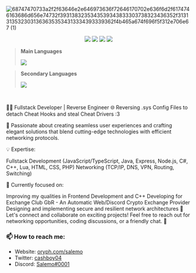 ![68747470733a2f2f63646e2e646973636f72646170702e636f6d2f6174746163686d656e74732f3931383235343539343833303738323436352f313131353230313636353534313334393339362f4b465a674f696f5f312e706e67 (1)](https://github.com/salemo5m/salemo5m/assets/132095992/a260594e-dffe-44d5-aa04-2980f5051692)



<p align="center">
  <img src="https://img.shields.io/badge/last%20major%20release-aug.%202000-important" />
  <img src="https://img.shields.io/badge/unminified%20size-6%20feet%206%20inches-informational" />
  <img src="https://img.shields.io/badge/vulnerabilities-high-critical" />
  <img src="https://img.shields.io/badge/code%20quality-A%20for%20effort-success" />
</p>

> **Main Languages**
> 
> <a href="https://skillicons.dev">
>    <img src="https://skillicons.dev/icons?i=cs,cpp,css,express,html,js,nodejs,lua,php" />
>  </a>

> **Secondary Languages**
>
> <a href="https://skillicons.dev">
>    <img src="https://skillicons.dev/icons?i=git,figma,ps,java" />
>  </a>


</br>

👨‍💻 Fullstack Developer | Reverse Engineer
🌐 Reversing .sys Config Files to detach Cheat Hooks and steal Cheat Drivers :3

🚀 Passionate about creating seamless user experiences and crafting elegant solutions that blend cutting-edge technologies with efficient networking protocols.

💡 Expertise:

Fullstack Development (JavaScript/TypeScript, Java, Express, Node.js, C#, C++, Lua, HTML, CSS, PHP)
Networking (TCP/IP, DNS, VPN, Routing, Switching)

🎯 Currently focused on:

Improving my qualities in Frontend Development and C++
Developing for Exchange Club GbR - An Automatic Web/Discord Crypto Exchange Provider
Designing and implementing secure and resilient network architectures
🌟 Let's connect and collaborate on exciting projects! Feel free to reach out for networking opportunities, coding discussions, or a friendly chat. 🤝

### 📫 How to reach me:

- Website: [oryph.com/salemo](https://oryph.com/salemo)
- Twitter: [cashboy04](https://twitter.com/cashboy04)
- Discord: [Salemo#0001](https://discord.gg/mediodev)
